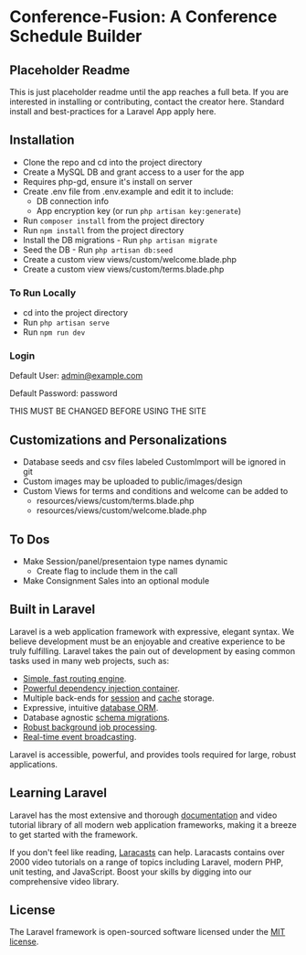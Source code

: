 # Conference-Fusion: A Conference Schedule Builder

## Placeholder Readme

This is just placeholder readme until the app reaches a full beta. If you are interested in installing or contributing, contact the creator here. Standard install and best-practices for a Laravel App apply here. 

## Installation
- Clone the repo and cd into the project directory
- Create a MySQL DB and grant access to a user for the app
- Requires php-gd, ensure it's install on server
- Create .env file from .env.example and edit it to include:
  - DB connection info
  - App encryption key (or run `php artisan key:generate`)
- Run `composer install` from the project directory
- Run `npm install` from the project directory
- Install the DB migrations - Run `php artisan migrate`
- Seed the DB - Run `php artisan db:seed`
- Create a custom view views/custom/welcome.blade.php
- Create a custom view views/custom/terms.blade.php

### To Run Locally
- cd into the project directory
- Run `php artisan serve`
- Run `npm run dev`

### Login
Default User: admin@example.com

Default Password: password

THIS MUST BE CHANGED BEFORE USING THE SITE

## Customizations and Personalizations
- Database seeds and csv files labeled CustomImport will be ignored in git
- Custom images may be uploaded to public/images/design
- Custom Views for terms and conditions and welcome can be added to
  - resources/views/custom/terms.blade.php
  - resources/views/custom/welcome.blade.php

## To Dos
- Make Session/panel/presentaion type names dynamic
  - Create flag to include them in the call
- Make Consignment Sales into an optional module 



## Built in Laravel

Laravel is a web application framework with expressive, elegant syntax. We believe development must be an enjoyable and creative experience to be truly fulfilling. Laravel takes the pain out of development by easing common tasks used in many web projects, such as:

- [Simple, fast routing engine](https://laravel.com/docs/routing).
- [Powerful dependency injection container](https://laravel.com/docs/container).
- Multiple back-ends for [session](https://laravel.com/docs/session) and [cache](https://laravel.com/docs/cache) storage.
- Expressive, intuitive [database ORM](https://laravel.com/docs/eloquent).
- Database agnostic [schema migrations](https://laravel.com/docs/migrations).
- [Robust background job processing](https://laravel.com/docs/queues).
- [Real-time event broadcasting](https://laravel.com/docs/broadcasting).

Laravel is accessible, powerful, and provides tools required for large, robust applications.

## Learning Laravel

Laravel has the most extensive and thorough [documentation](https://laravel.com/docs) and video tutorial library of all modern web application frameworks, making it a breeze to get started with the framework.

If you don't feel like reading, [Laracasts](https://laracasts.com) can help. Laracasts contains over 2000 video tutorials on a range of topics including Laravel, modern PHP, unit testing, and JavaScript. Boost your skills by digging into our comprehensive video library.

## License

The Laravel framework is open-sourced software licensed under the [MIT license](https://opensource.org/licenses/MIT).
